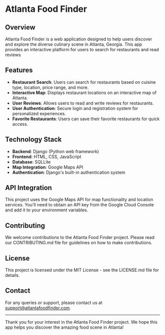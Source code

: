 # Atlanta Food Finder

## Overview

Atlanta Food Finder is a web application designed to help users discover and explore the diverse culinary scene in Atlanta, Georgia. This app provides an interactive platform for users to search for restaurants and read reviews
## Features

- **Restaurant Search**: Users can search for restaurants based on cuisine type, location, price range, and more.
- **Interactive Map**: Displays restaurant locations on an interactive map of Atlanta.
- **User Reviews**: Allows users to read and write reviews for restaurants.
- **User Authentication**: Secure login and registration system for personalized experiences.
- **Favorite Restaurants**: Users can save their favorite restaurants for quick access.

## Technology Stack

- **Backend**: Django (Python web framework)
- **Frontend**: HTML, CSS, JavaScript
- **Database**: SQLLite
- **Map Integration**: Google Maps API
- **Authentication**: Django's built-in authentication system

## API Integration

This project uses the Google Maps API for map functionality and location services. You'll need to obtain an API key from the Google Cloud Console and add it to your environment variables.

## Contributing

We welcome contributions to the Atlanta Food Finder project. Please read our CONTRIBUTING.md file for guidelines on how to make contributions.

## License

This project is licensed under the MIT License - see the LICENSE.md file for details.

## Contact

For any queries or support, please contact us at support@atlantafoodfinder.com.

---

Thank you for your interest in the Atlanta Food Finder project. We hope this app helps you discover the amazing food scene in Atlanta!